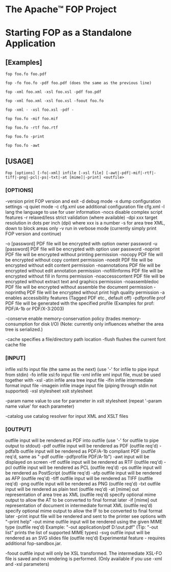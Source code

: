 The Apache™ FOP Project
==========================================

# Starting FOP as a Standalone Application

## [Examples]

  `fop foo.fo foo.pdf`

  `fop -fo foo.fo -pdf foo.pdf (does the same as the previous line)`

  `fop -xml foo.xml -xsl foo.xsl -pdf foo.pdf`

  `fop -xml foo.xml -xsl foo.xsl -foout foo.fo`

  `fop -xml - -xsl foo.xsl -pdf -`

  `fop foo.fo -mif foo.mif`

  `fop foo.fo -rtf foo.rtf`

  `fop foo.fo -print`

  `fop foo.fo -awt`

## [USAGE]

` Fop [options] [-fo|-xml] infile [-xsl file] [-awt|-pdf|-mif|-rtf|-tiff|-png|-pcl|-ps|-txt|-at [mime]|-print] <outfile> `

### [OPTIONS]
  -version          print FOP version and exit
  -d                debug mode
  -x                dump configuration settings
  -q                quiet mode
  -c cfg.xml        use additional configuration file cfg.xml
  -l lang           the language to use for user information
  -nocs             disable complex script features
  -r                relaxed/less strict validation (where available)
  -dpi xxx          target resolution in dots per inch (dpi) where xxx is a number
  -s                for area tree XML, down to block areas only
  -v                run in verbose mode (currently simply print FOP version and continue)

  -o [password]     PDF file will be encrypted with option owner password
  -u [password]     PDF file will be encrypted with option user password
  -noprint          PDF file will be encrypted without printing permission
  -nocopy           PDF file will be encrypted without copy content permission
  -noedit           PDF file will be encrypted without edit content permission
  -noannotations    PDF file will be encrypted without edit annotation permission
  -nofillinforms    PDF file will be encrypted without fill in forms permission
  -noaccesscontent  PDF file will be encrypted without extract text and graphics permission
  -noassembledoc    PDF file will be encrypted without assemble the document permission
  -noprinthq        PDF file will be encrypted without print high quality permission
  -a                enables accessibility features (Tagged PDF etc., default off)
  -pdfprofile prof  PDF file will be generated with the specified profile
                    (Examples for prof: PDF/A-1b or PDF/X-3:2003)

  -conserve         enable memory-conservation policy (trades memory-consumption for disk I/O)
                    (Note: currently only influences whether the area tree is serialized.)

  -cache            specifies a file/directory path location
  -flush            flushes the current font cache file

### [INPUT]
  infile            xsl:fo input file (the same as the next)
                    (use '-' for infile to pipe input from stdin)
  -fo  infile       xsl:fo input file
  -xml infile       xml input file, must be used together with -xsl
  -atin infile      area tree input file
  -ifin infile      intermediate format input file
  -imagein infile   image input file (piping through stdin not supported)
  -xsl stylesheet   xslt stylesheet

  -param name value <value> to use for parameter <name> in xslt stylesheet
                    (repeat '-param name value' for each parameter)

  -catalog          use catalog resolver for input XML and XSLT files

### [OUTPUT]
  outfile           input will be rendered as PDF into outfile
                    (use '-' for outfile to pipe output to stdout)
  -pdf outfile      input will be rendered as PDF (outfile req'd)
  -pdfa1b outfile   input will be rendered as PDF/A-1b compliant PDF
                    (outfile req'd, same as "-pdf outfile -pdfprofile PDF/A-1b")
  -awt              input will be displayed on screen
  -rtf outfile      input will be rendered as RTF (outfile req'd)
  -pcl outfile      input will be rendered as PCL (outfile req'd)
  -ps outfile       input will be rendered as PostScript (outfile req'd)
  -afp outfile      input will be rendered as AFP (outfile req'd)
  -tiff outfile     input will be rendered as TIFF (outfile req'd)
  -png outfile      input will be rendered as PNG (outfile req'd)
  -txt outfile      input will be rendered as plain text (outfile req'd)
  -at [mime] out    representation of area tree as XML (outfile req'd)
                    specify optional mime output to allow the AT to be converted
                    to final format later
  -if [mime] out    representation of document in intermediate format XML (outfile req'd)
                    specify optional mime output to allow the IF to be converted
                    to final format later
  -print            input file will be rendered and sent to the printer
                    see options with "-print help"
  -out mime outfile input will be rendered using the given MIME type
                    (outfile req'd) Example: "-out application/pdf D:\out.pdf"
                    (Tip: "-out list" prints the list of supported MIME types)
  -svg outfile      input will be rendered as an SVG slides file (outfile req'd)
                    Experimental feature - requires additional fop-sandbox.jar.

  -foout outfile    input will only be XSL transformed. The intermediate
                    XSL-FO file is saved and no rendering is performed.
                    (Only available if you use -xml and -xsl parameters)

